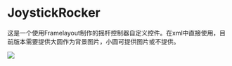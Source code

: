 # JoystickRocker
这是一个使用Framelayout制作的摇杆控制器自定义控件。在xml中直接使用，目前版本需要提供大圆作为背景图片，小圆可提供图片或不提供。

![](https://github.com/luoyexk/JoystickRocker/blob/master/image/joystick-demo.gif)
